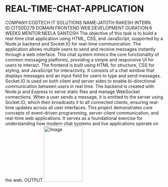# REAL-TIME-CHAT-APPLICATION
COMPANY:CODTECH IT SOLUTIONS
NAME:JATOTH RAKESH
INTERN ID:CITS0D279
DOMAIN:FRONTEND WEB DEVELOPMENT
DURATION:6 WEEKS
MENTOR:NEELA SANTOSH
The objective of this task is to build a real-time chat application using HTML, CSS, and JavaScript, supported by a Node.js backend and Socket.IO for real-time communication. The application allows multiple users to send and receive messages instantly through a web interface. This chat system mimics the core functionality of common messaging platforms, providing a simple and responsive UI for users to interact.
The frontend is built using HTML for structure, CSS for styling, and JavaScript for interactivity. It consists of a chat window that displays messages and an input field for users to type and send messages. Socket.IO is used on both client and server sides to enable bi-directional communication between users in real time.
The backend is created with Node.js and Express to serve static files and manage WebSocket connections. When a user sends a message, it is emitted to the server using Socket.IO, which then broadcasts it to all connected clients, ensuring real-time updates across all user interfaces.
This project demonstrates core concepts of event-driven programming, server-client communication, and real-time web applications. It serves as a foundational exercise for understanding how modern chat systems and live applications operate on the web.
OUTPUT
<img width="123" height="178" alt="Image" src="https://github.com/user-attachments/assets/fe94ccb2-d494-41ed-9199-c3dca6bf1be0" />
